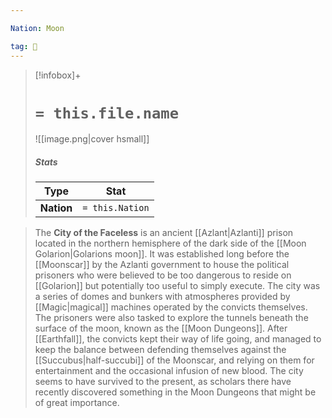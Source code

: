 ```yaml
---

Nation: Moon

tag: 🌃
---
```


> [!infobox]+
> #  `= this.file.name`
> ![[image.png|cover hsmall]]
> ##### Stats
> Type | Stat |
> :---:|:---:|
> **Nation** | `= this.Nation` |



> The **City of the Faceless** is an ancient [[Azlant|Azlanti]] prison located in the northern hemisphere of the dark side of the [[Moon Golarion|Golarions moon]]. It was established long before the [[Moonscar]] by the Azlanti government to house the political prisoners who were believed to be too dangerous to reside on [[Golarion]] but potentially too useful to simply execute. The city was a series of domes and bunkers with atmospheres provided by [[Magic|magical]] machines operated by the convicts themselves. The prisoners were also tasked to explore the tunnels beneath the surface of the moon, known as the [[Moon Dungeons]]. After [[Earthfall]], the convicts kept their way of life going, and managed to keep the balance between defending themselves against the [[Succubus|half-succubi]] of the Moonscar, and relying on them for entertainment and the occasional infusion of new blood. The city seems to have survived to the present, as scholars there have recently discovered something in the Moon Dungeons that might be of great importance.







